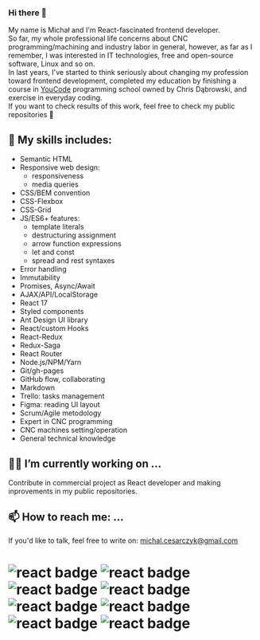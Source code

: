 ### Hi there 👋

My name is Michał and I'm React-fascinated frontend developer.  
So far, my whole professional life concerns about CNC programming/machining and industry labor in general, however, as far as I remember, I was interested in IT technologies, free and open-source software, Linux and so on.  
In last years, I've started to think seriously about changing my profession toward frontend development, completed my education by finishing a course in [YouCode](https://www.youcode.pl) programming school owned by Chris Dąbrowski, and exercise in everyday coding.  
If you want to check results of this work, feel free to check my public repositories 🔎

## 🚀 My skills includes: 
- Semantic HTML
- Responsive web design:
    - responsiveness
    - media queries
- CSS/BEM convention
- CSS-Flexbox
- CSS-Grid
- JS/ES6+ features:
    - template literals
    - destructuring assignment
    - arrow function expressions
    - let and const
    - spread and rest syntaxes
- Error handling
- Immutability
- Promises, Async/Await
- AJAX/API/LocalStorage
- React 17
- Styled components
- Ant Design UI library
- React/custom Hooks
- React-Redux
- Redux-Saga
- React Router
- Node.js/NPM/Yarn
- Git/gh-pages
- GitHub flow, collaborating
- Markdown
- Trello: tasks management
- Figma: reading UI layout
- Scrum/Agile metodology
- Expert in CNC programming
- CNC machines setting/operation
- General technical knowledge


## 👨‍💻 I’m currently working on ...
Contribute in commercial project as React developer and making inprovements in my public repositories.

## 📫 How to reach me: ...
If you'd like to talk, feel free to write on: [michal.cesarczyk@gmail.com](mailto:michal.cesarczyk@gmail.com)

# ![react badge](https://img.shields.io/badge/-ReactJs-blue?logo=react&logoColor=white&style=plastic) ![react badge](https://img.shields.io/badge/-ReactRedux-darkGreen?logo=redux&logoColor=white&style=plastic) ![react badge](https://img.shields.io/badge/-ReduxSaga-B7178C?logo=reduxSaga&logoColor=white&style=plastic) ![react badge](https://img.shields.io/badge/-ReactRedux-ffda00?logo=reactRouter&logoColor=white&style=plastic) ![react badge](https://img.shields.io/badge/-NodeJs-0088CC?logo=nodeDotJs&logoColor=white&style=plastic) ![react badge](https://img.shields.io/badge/-npm-ffffff?logo=NPM&logoColor=white&style=plastic) ![react badge](https://img.shields.io/badge/-yarn-ff5722?logo=yarn&logoColor=white&style=plastic) ![react badge](https://img.shields.io/badge/-GitHub-black?logo=gitHub&logoColor=white&style=plastic)
<!--
**MCesarczyk/MCesarczyk** is a ✨ _special_ ✨ repository because its `README.md` (this file) appears on your GitHub profile.

Here are some ideas to get you started:

- 🔭 I’m currently working on ...
- 🌱 I’m currently learning ...
- 👯 I’m looking to collaborate on ...
- 🤔 I’m looking for help with ...
- 💬 Ask me about ...
- 📫 How to reach me: ...
- 😄 Pronouns: ...
- ⚡ Fun fact: ...
-->
